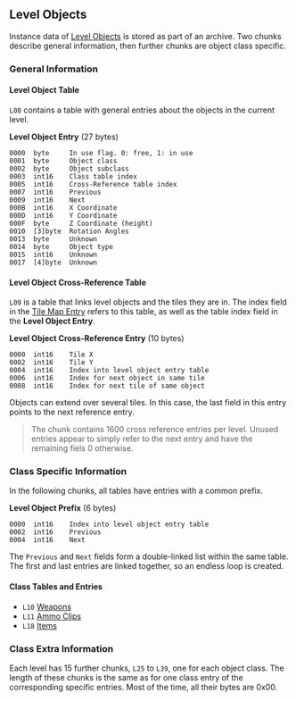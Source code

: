 ## Level Objects

Instance data of [Level Objects](../levelObjects/index.md) is stored as part of an archive. Two chunks describe general information, then further chunks are object class specific.

### General Information

#### Level Object Table

```L08``` contains a table with general entries about the objects in the current level.

**Level Object Entry** (27 bytes)

    0000  byte     In use flag. 0: free, 1: in use
    0001  byte     Object class
    0002  byte     Object subclass
    0003  int16    Class table index
    0005  int16    Cross-Reference table index
    0007  int16    Previous
    0009  int16    Next
    000B  int16    X Coordinate
    000D  int16    Y Coordinate
    000F  byte     Z Coordinate (height)
    0010  [3]byte  Rotation Angles
    0013  byte     Unknown
    0014  byte     Object type
    0015  int16    Unknown
    0017  [4]byte  Unknown

#### Level Object Cross-Reference Table

```L09``` is a table that links level objects and the tiles they are in. The index field in the [Tile Map Entry](mapInformation.md) refers to this table, as well as the table index field in the **Level Object Entry**.

**Level Object Cross-Reference Entry** (10 bytes)

    0000  int16    Tile X
    0002  int16    Tile Y
    0004  int16    Index into level object entry table
    0006  int16    Index for next object in same tile
    0008  int16    Index for next tile of same object

Objects can extend over several tiles. In this case, the last field in this entry points to the next reference entry.

> The chunk contains 1600 cross reference entries per level. Unused entries appear to simply refer to the next entry and have the remaining fiels 0 otherwise.

### Class Specific Information

In the following chunks, all tables have entries with a common prefix.

**Level Object Prefix** (6 bytes)

    0000  int16    Index into level object entry table
    0002  int16    Previous
    0004  int16    Next

The ```Previous``` and ```Next``` fields form a double-linked list within the same table. The first and last entries are linked together, so an endless loop is created.

#### Class Tables and Entries

* ```L10``` [Weapons](../levelObjects/00_Weapons/levelWeaponEntry.md)
* ```L11``` [Ammo Clips](../levelObjects/01_AmmoClips/levelAmmoClipEntry.md)
* ```L18``` [Items](../levelObjects/08_Items/levelItemEntry.md)

### Class Extra Information

Each level has 15 further chunks, ```L25``` to ```L39```, one for each object class. The length of these chunks is the same as for one class entry of the corresponding specific entries. Most of the time, all their bytes are 0x00.
